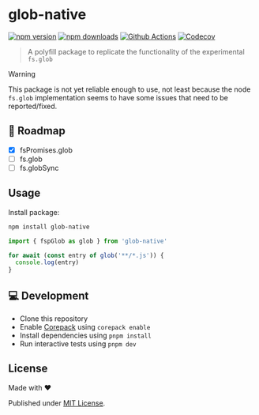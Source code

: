 # glob-native

[![npm version][npm-version-src]][npm-version-href]
[![npm downloads][npm-downloads-src]][npm-downloads-href]
[![Github Actions][github-actions-src]][github-actions-href]
[![Codecov][codecov-src]][codecov-href]

> A polyfill package to replicate the functionality of the experimental `fs.glob`

> [!WARNING]
> This package is not yet reliable enough to use, not least because the node `fs.glob` implementation seems to have some issues that need to be reported/fixed.

## 🚧 Roadmap

- [x] fsPromises.glob
- [ ] fs.glob
- [ ] fs.globSync

## Usage

Install package:

```sh
npm install glob-native
```

```js
import { fspGlob as glob } from 'glob-native'

for await (const entry of glob('**/*.js')) {
  console.log(entry)
}
```

## 💻 Development

- Clone this repository
- Enable [Corepack](https://github.com/nodejs/corepack) using `corepack enable`
- Install dependencies using `pnpm install`
- Run interactive tests using `pnpm dev`

## License

Made with ❤️

Published under [MIT License](./LICENCE).

<!-- Badges -->

[npm-version-src]: https://img.shields.io/npm/v/glob-native?style=flat-square
[npm-version-href]: https://npmjs.com/package/glob-native
[npm-downloads-src]: https://img.shields.io/npm/dm/glob-native?style=flat-square
[npm-downloads-href]: https://npm.chart.dev/glob-native
[github-actions-src]: https://img.shields.io/github/actions/workflow/status/unjs/glob-native/ci.yml?branch=main&style=flat-square
[github-actions-href]: https://github.com/unjs/glob-native/actions?query=workflow%3Aci
[codecov-src]: https://img.shields.io/codecov/c/gh/unjs/glob-native/main?style=flat-square
[codecov-href]: https://codecov.io/gh/unjs/glob-native
